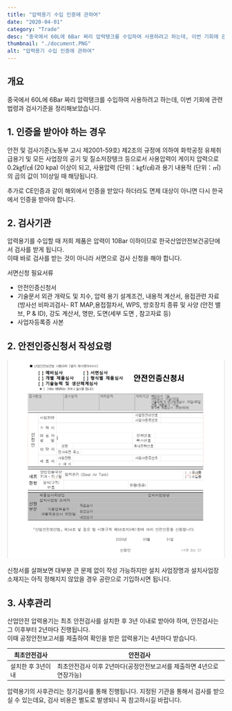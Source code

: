 ```yaml
---
title: "압력용기 수입 인증에 관하여"
date: "2020-04-01"
category: "Trade"
desc: "중국에서 60L에 6Bar 짜리 압력탱크를 수입하여 사용하려고 하는데, 이번 기회에 관련 법령과 검사기준을 정리해보았습니다."
thumbnail: "./document.PNG"
alt: "압력용기 수입 인증에 관하여"
---
```


## 개요

중국에서 60L에 6Bar 짜리 압력탱크를 수입하여 사용하려고 하는데, 이번 기회에 관련 법령과 검사기준을 정리해보았습니다.

## 1. 인증을 받아야 하는 경우

안전 및 검사기준(노동부 고시 제2001-59호) 제2조의 규정에 의하여 화학공정 유체취급용기 및 모든 사업장의 공기 및 질소저장탱크 등으로서
사용압력이 게이지 압력으로 0.2㎏f/㎠ (20 kpa) 이상이 되고, 사용압력 (단위：㎏f/㎠)과 용기 내용적 (단위：㎥) 의 곱의 값이 1이상일 때 해당됩니다.

추가로 CE인증과 같이 해외에서 인증을 받았다 하더라도 면제 대상이 아니면 다시 한국에서 인증을 받아야 합니다.

## 2. 검사기관

압력용기를 수입할 때 저희 제품은 압력이 10Bar 이하이므로 한국산업안전보건공단에서 검사를 받게 됩니다.  
이때 바로 검사를 받는 것이 아니라 서면으로 검사 신청을 해야 합니다.

서면신청 필요서류

- 안전인증신청서
- 기술문서
  외관 개략도 및 치수, 압력 용기 설계조건, 내용적 계산서, 용접관련 자료
  (방사선 비파괴검사- RT MAP,용접절차서, WPS, 방호장치 종류 및 사양 (안전 밸브, P & ID), 강도 계산서,
  명판, 도면(세부 도면 , 참고자료 등)
- 사업자등록증 사본

## 2. 안전인증신청서 작성요령

![신청서 작성](./document.PNG)

신청서를 살펴보면 대부분 큰 문제 없이 작성 가능하지만 설치 사업장명과 설치사업장 소재지는 아직 정해지지 않았을 경우 공란으로 기입하시면 됩니다.

## 3. 사후관리

산업안전 압력용기는 최초 안전검사를 설치한 후 3년 이내로 받아야 하며, 안전검사는 그 이후부터 2년마다 진행됩니다.  
이때 공정안전보고서를 제출하여 확인을 받은 압력용기는 4년마다 받습니다.

| 최초안전검사      | 안전검사                                                              |
| ----------------- | --------------------------------------------------------------------- |
| 설치한 후 3년이내 | 최초안전검사 이후 2년마다(공정안전보고서를 제출하면 4년으로 연장가능) |

압력용기의 사후관리는 정기검사를 통해 진행됩니다. 지정된 기관을 통해서 검사를 받으실 수 있는데요, 검사 비용은 별도로 발생되니 꼭 참고하시길 바랍니다.

